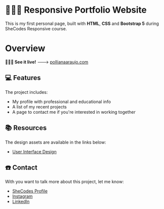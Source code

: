 # 👩🏻‍💻 Responsive Portfolio Website

This is my first personal page, built with **HTML**, **CSS** and **Bootstrap 5** during SheCodes Responsive course.

# Overview

**👩🏻‍💻 See it live!** --->
[pollianaaraujo.com](https://pollianaaraujo.com/)

## 💻 Features

The project includes:

- My profile with professional and educational info
- A list of my recent projects
- A page to contact me if you're interested in working together

## 📚 Resources

The design assets are available in the links below:

- [User Interface Design](https://www.figma.com/file/LIjcHU13gCHpLYELI58d91/Portfolio-Page---Design?node-id=0%3A1)

## ☎️ Contact

With you want to talk more about this project, let me know:

- [SheCodes Profile](https://www.shecodes.io/students/562-polliana-araujo)
- [Instagram](https://www.instagram.com/pollibud/)
- [LinkedIn](https://www.linkedin.com/in/pollianaaraujo/)
